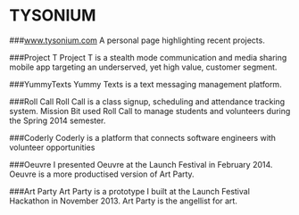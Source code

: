 TYSONIUM
========
###www.tysonium.com
A personal page highlighting recent projects.

###Project T
Project T is a stealth mode communication and media sharing mobile app targeting an underserved, yet high value, customer segment.

###YummyTexts
Yummy Texts is a text messaging management platform.

###Roll Call
Roll Call is a class signup, scheduling and attendance tracking system. Mission Bit used Roll Call to manage students and volunteers during the Spring 2014 semester.

###Coderly
Coderly is a platform that connects software engineers with volunteer opportunities

###Oeuvre
I presented Oeuvre at the Launch Festival in February 2014. Oeuvre is a more productised version of Art Party.

###Art Party
Art Party is a prototype I built at the Launch Festival Hackathon in November 2013. Art Party is the angellist for art.
